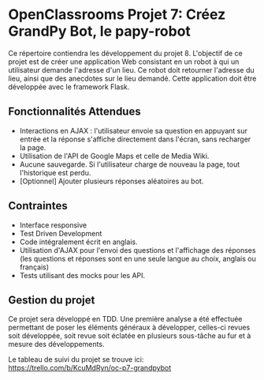 # OpenClassrooms Projet 7: Créez GrandPy Bot, le papy-robot

Ce répertoire contiendra les développement du projet 8. L'objectif de ce projet est de créer une application Web consistant en un robot à qui un utilisateur demande l'adresse d'un lieu.
Ce robot doit retourner l'adresse du lieu, ainsi que des anecdotes sur le lieu demandé.
Cette application doit être développée avec le framework Flask.

## Fonctionnalités Attendues

- Interactions en AJAX : l'utilisateur envoie sa question en appuyant sur entrée et la réponse s'affiche directement dans l'écran, sans recharger la page.
- Utilisation de l'API de Google Maps et celle de Media Wiki.
- Aucune sauvegarde. Si l'utilisateur charge de nouveau la page, tout l'historique est perdu.
- [Optionnel] Ajouter plusieurs réponses aléatoires au bot.

## Contraintes

- Interface responsive
- Test Driven Development
- Code intégralement écrit en anglais.
- Utilisation d'AJAX pour l'envoi des questions et l'affichage des réponses (les questions et réponses sont en une seule langue au choix, anglais ou français)
- Tests utilisant des mocks pour les API.

## Gestion du projet

Ce projet sera développé en TDD.
Une première analyse a été effectuée permettant de poser les éléments généraux à développer, celles-ci revues soit développée, soit revue soit éclatée en plusieurs sous-tâche au fur et à mesure des développements.

Le tableau de suivi du projet se trouve ici: https://trello.com/b/KcuMdRyn/oc-p7-grandpybot
